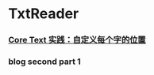 # TxtReader



###  [Core Text 实践：自定义每个字的位置](https://juejin.cn/post/6942410238125408270#heading-12)



### blog second part 1
